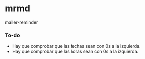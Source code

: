 # mrmd
mailer-reminder

### To-do
- Hay que comprobar que las fechas sean con 0s a la izquierda.
- Hay que comprobar que las horas sean con 0s a la izquierda.
